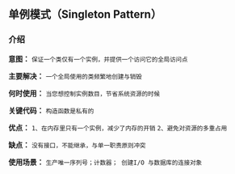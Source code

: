 ## 单例模式（Singleton Pattern）
### 介绍
**意图：** `保证一个类仅有一个实例，并提供一个访问它的全局访问点`

**主要解决：** `一个全局使用的类频繁地创建与销毁`

**何时使用：** 
`当您想控制实例数目，节省系统资源的时候`

**关键代码：** 
`构造函数是私有的`

**优点：** 
`1、在内存里只有一个实例，减少了内存的开销`
`2、避免对资源的多重占用`

**缺点：** 
`没有接口，不能继承，与单一职责原则冲突`

**使用场景：** 
`生产唯一序列号；计数器； 创建I/O 与数据库的连接对象`




